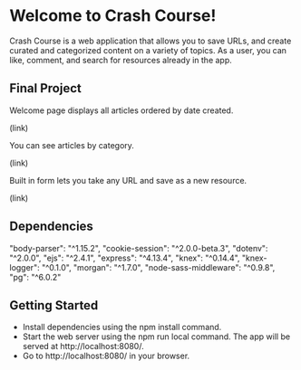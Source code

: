 # Welcome to Crash Course!

Crash Course is a web application that allows you to save URLs, and create curated and categorized content on a variety of topics. As a user, you can like, comment, and search for resources already in the app.


## Final Project

Welcome page displays all articles ordered by date created.

(link)

You can see articles by category.

(link)

Built in form lets you take any URL and save as a new resource.

(link)

## Dependencies

"body-parser": "^1.15.2",
"cookie-session": "^2.0.0-beta.3",
"dotenv": "^2.0.0",
"ejs": "^2.4.1",
"express": "^4.13.4",
"knex": "^0.14.4",
"knex-logger": "^0.1.0",
"morgan": "^1.7.0",
"node-sass-middleware": "^0.9.8",
"pg": "^6.0.2"


## Getting Started

- Install dependencies using the npm install command.
- Start the web server using the npm run local command. The app will be served at http://localhost:8080/.
- Go to http://localhost:8080/ in your browser.
